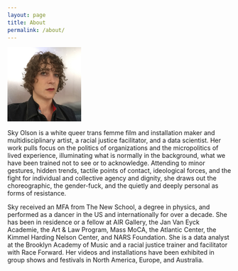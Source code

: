 ```yaml
---
layout: page
title: About
permalink: /about/
---
```


<img src="/assets/Headshot.png" alt="Headshot" style="width: 33%;" />

Sky Olson is a white queer trans femme film and installation maker and multidisciplinary artist, a racial justice facilitator, and a data scientist. Her work pulls focus on the politics of organizations and the micropolitics of lived experience, illuminating what is normally in the background, what we have been trained not to see or to acknowledge. Attending to minor gestures, hidden trends, tactile points of contact, ideological forces, and the fight for individual and collective agency and dignity, she draws out the choreographic, the gender-fuck, and the quietly and deeply personal as forms of resistance.

Sky received an MFA from The New School, a degree in physics, and performed as a dancer in the US and internationally for over a decade. She has been in residence or a fellow at AIR Gallery, the Jan Van Eyck Academie, the Art &amp; Law Program, Mass MoCA, the Atlantic Center, the Kimmel Harding Nelson Center, and NARS Foundation. She is a data analyst at the Brooklyn Academy of Music and a racial justice trainer and facilitator with Race Forward. Her videos and installations have been exhibited in group shows and festivals in North America, Europe, and Australia.
